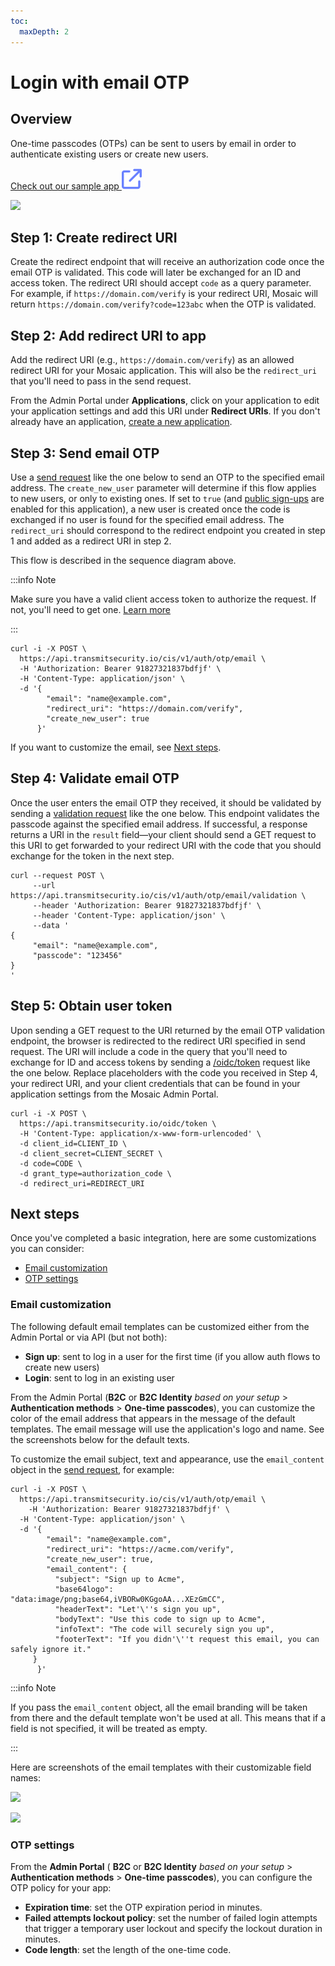 ```yaml
---
toc:
  maxDepth: 2
---
```

# Login with email OTP

## Overview

One-time passcodes (OTPs) can be sent to users by email in order to authenticate existing users or create new users.

<a href="https://github.com/TransmitSecurity/ciam-expressjs-vanilla-samples/tree/main/login-with-email" target=_blank>Check out our sample app <img src="../../images/external-link-light.svg"></a>

![](../../images/UserID/auth_email_otp_flow.png)

## Step 1: Create redirect URI

Create the redirect endpoint that will receive an authorization code once the email OTP is validated. This code will later be exchanged for an ID and access token. The redirect URI should accept `code` as a query parameter. For example, if `https://domain.com/verify` is your redirect URI, Mosaic will return `https://domain.com/verify?code=123abc` when the OTP is validated.

## Step 2: Add redirect URI to app

Add the redirect URI (e.g., `https://domain.com/verify`) as an allowed redirect URI for your Mosaic application. This will also be the `redirect_uri` that you'll need to pass in the send request.

From the Admin Portal under **Applications**, click on your application to edit your application settings and add this URI under **Redirect URIs**.  If you don't already have an application, [create a new application](create_new_application.md).

## Step 3: Send email OTP

Use a [send request](/openapi/user/one-time-login/#operation/sendEmailOtp) like the one below to send an OTP to the specified email address. The `create_new_user` parameter will determine if this flow applies to new users, or only to existing ones. If set to `true` (and [public sign-ups](/guides/user/manage_apps/#advanced-settings) are enabled for this application), a new user is created once the code is exchanged if no user is found for the specified email address. The `redirect_uri` should correspond to the redirect endpoint you created in step 1 and added as a redirect URI in step 2.

This flow is described in the sequence diagram above.

:::info Note

Make sure you have a valid client access token to authorize the request. If not, you'll need to get one. [Learn more](retrieve_client_tokens.md)

:::

```shell
curl -i -X POST \
  https://api.transmitsecurity.io/cis/v1/auth/otp/email \
  -H 'Authorization: Bearer 91827321837bdfjf' \
  -H 'Content-Type: application/json' \
  -d '{
        "email": "name@example.com",
        "redirect_uri": "https://domain.com/verify",
        "create_new_user": true
      }'
```

If you want to customize the email, see [Next steps](#next-steps).

## Step 4: Validate email OTP

Once the user enters the email OTP they received, it should be validated by sending a [validation request](/openapi/user/one-time-login/#operation/validateEmailOtp) like the one below. This endpoint validates the passcode against the specified email address. If successful, a response returns a URI in the `result` field&mdash;your client should send a GET request to this URI to get forwarded to your redirect URI with the code that you should exchange for the token in the next step.

```shell
curl --request POST \
     --url https://api.transmitsecurity.io/cis/v1/auth/otp/email/validation \
     --header 'Authorization: Bearer 91827321837bdfjf' \
     --header 'Content-Type: application/json' \
     --data '
{
     "email": "name@example.com",
     "passcode": "123456"
}
'
```
## Step 5: Obtain user token

Upon sending a GET request to the URI returned by the email OTP validation endpoint, the browser is redirected to the redirect URI specified in send request. The URI will include a code in the query that you'll need to exchange for ID and access tokens by sending a [/oidc/token](/openapi/user/oidc/#operation/oidcToken) request like the one below. Replace placeholders with the code you received in Step 4, your redirect URI, and your client credentials that can be found in your application settings from the Mosaic Admin Portal.


```shell
curl -i -X POST \
  https://api.transmitsecurity.io/oidc/token \
  -H 'Content-Type: application/x-www-form-urlencoded' \
  -d client_id=CLIENT_ID \
  -d client_secret=CLIENT_SECRET \
  -d code=CODE \
  -d grant_type=authorization_code \
  -d redirect_uri=REDIRECT_URI
```

## Next steps

Once you've completed a basic integration, here are some customizations you can consider:

- [Email customization](#email-customization)
- [OTP settings](#otp-settings)

### Email customization

The following default email templates can be customized either from the Admin Portal or via API (but not both):
- **Sign up**: sent to log in a user for the first time (if you allow auth flows to create new users)
- **Login**: sent to log in an existing user

From the Admin Portal (**B2C** or **B2C Identity** _based on your setup_ > **Authentication methods** > **One-time passcodes**), you can customize the color of the email address that appears in the message of the default templates. The email message will use the application's logo and name. See the screenshots below for the default texts.

To customize the email subject, text and appearance, use the `email_content` object in the [send request](/openapi/user/one-time-login/#operation/sendEmailOtp), for example:

```shell
curl -i -X POST \
  https://api.transmitsecurity.io/cis/v1/auth/otp/email \
    -H 'Authorization: Bearer 91827321837bdfjf' \
  -H 'Content-Type: application/json' \
  -d '{
        "email": "name@example.com",
        "redirect_uri": "https://acme.com/verify",
        "create_new_user": true,
        "email_content": {
          "subject": "Sign up to Acme",
          "base64logo": "data:image/png;base64,iVBORw0KGgoAA...XEzGmCC",
          "headerText": "Let'\''s sign you up",
          "bodyText": "Use this code to sign up to Acme",
          "infoText": "The code will securely sign you up",
          "footerText": "If you didn'\''t request this email, you can safely ignore it."
     }
      }'
```
:::info Note

If you pass the `email_content` object, all the email branding will be taken from there and the default template won't be used at all. This means that if a field is not specified, it will be treated as empty.

:::

Here are screenshots of the email templates with their customizable field names:

![](../../images/UserID/email_field_mapping_otp_login.png)

![](../../images/UserID/email_field_mapping_otp_signup.png)

### OTP settings

From the **Admin Portal** ( **B2C** or **B2C Identity** _based on your setup_ > **Authentication methods** > **One-time passcodes**), you can configure the OTP policy for your app:

- **Expiration time**: set the OTP expiration period in minutes.
- **Failed attempts lockout policy**: set the number of failed login attempts that trigger a temporary user lockout and specify the lockout duration in minutes.
- **Code length**: set the length of the one-time code.